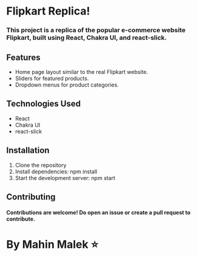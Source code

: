 # Flipkart Replica!

### This project is a replica of the popular e-commerce website Flipkart, built using React, Chakra UI, and react-slick.

## Features

- Home page layout similar to the real Flipkart website.
- Sliders for featured products.
- Dropdown menus for product categories.

## Technologies Used

- React
- Chakra UI
- react-slick

## Installation

1. Clone the repository
2. Install dependencies: npm install
3. Start the development server: npm start

## Contributing

#### Contributions are welcome! Do open an issue or create a pull request to contribute.

# By Mahin Malek ⭐️
